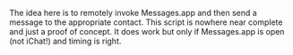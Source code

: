 The idea here is to remotely invoke Messages.app and then send a message to the appropriate contact. This script is nowhere near complete and just a proof of concept. It does work but only if Messages.app is open (not iChat!) and timing is right.
